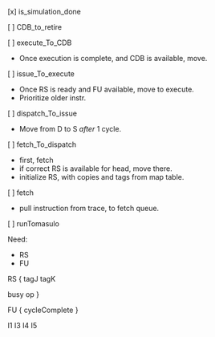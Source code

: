 [x] is_simulation_done

[ ] CDB_to_retire

[ ] execute_To_CDB
- Once execution is complete, and CDB is available, move.

[ ] issue_To_execute
- Once RS is ready and FU available, move to execute.
- Prioritize older instr.

[ ] dispatch_To_issue
- Move from D to S *after* 1 cycle.

[ ] fetch_To_dispatch
- first, fetch
- if correct RS is available for head, move there.
- initialize RS, with copies and tags from map table. 

[ ] fetch
- pull instruction from trace, to fetch queue.

[ ] runTomasulo

Need:
- RS
- FU

RS {
  tagJ
  tagK

  busy
  op
}

FU {
  cycleComplete
}


I1
I3
I4
I5